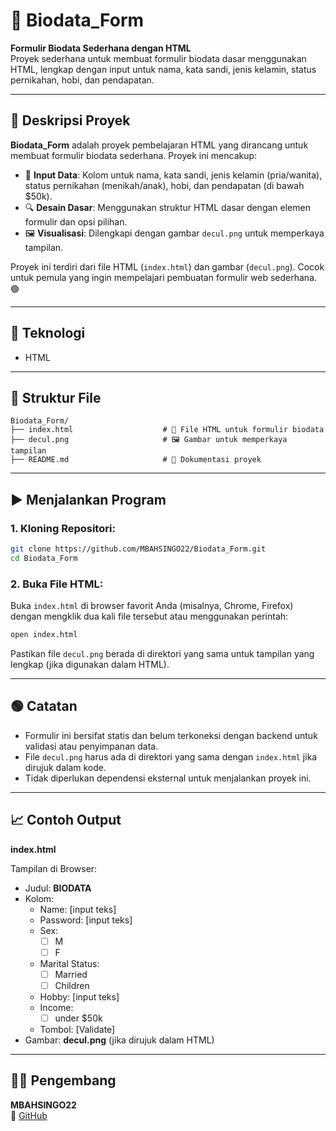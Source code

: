 # 📝 Biodata_Form

**Formulir Biodata Sederhana dengan HTML**  
Proyek sederhana untuk membuat formulir biodata dasar menggunakan HTML, lengkap dengan input untuk nama, kata sandi, jenis kelamin, status pernikahan, hobi, dan pendapatan.

---

## 📖 Deskripsi Proyek

**Biodata_Form** adalah proyek pembelajaran HTML yang dirancang untuk membuat formulir biodata sederhana. Proyek ini mencakup:

- 📝 **Input Data**: Kolom untuk nama, kata sandi, jenis kelamin (pria/wanita), status pernikahan (menikah/anak), hobi, dan pendapatan (di bawah $50k).
- 🔍 **Desain Dasar**: Menggunakan struktur HTML dasar dengan elemen formulir dan opsi pilihan.
- 🖼️ **Visualisasi**: Dilengkapi dengan gambar `decul.png` untuk memperkaya tampilan.

Proyek ini terdiri dari file HTML (`index.html`) dan gambar (`decul.png`). Cocok untuk pemula yang ingin mempelajari pembuatan formulir web sederhana. 🟢

---

## 🧠 Teknologi

- HTML

---

## 📂 Struktur File

```
Biodata_Form/
├── index.html                    # 📝 File HTML untuk formulir biodata
├── decul.png                     # 🖼️ Gambar untuk memperkaya tampilan
├── README.md                     # 📖 Dokumentasi proyek
```

---

## ▶️ Menjalankan Program

### 1. Kloning Repositori:

```bash
git clone https://github.com/MBAHSINGO22/Biodata_Form.git
cd Biodata_Form
```

### 2. Buka File HTML:

Buka `index.html` di browser favorit Anda (misalnya, Chrome, Firefox) dengan mengklik dua kali file tersebut atau menggunakan perintah:

```bash
open index.html
```

Pastikan file `decul.png` berada di direktori yang sama untuk tampilan yang lengkap (jika digunakan dalam HTML).

---

## 🟢 Catatan

- Formulir ini bersifat statis dan belum terkoneksi dengan backend untuk validasi atau penyimpanan data.
- File `decul.png` harus ada di direktori yang sama dengan `index.html` jika dirujuk dalam kode.
- Tidak diperlukan dependensi eksternal untuk menjalankan proyek ini.

---

## 📈 Contoh Output

**index.html**

Tampilan di Browser:
- Judul: **BIODATA**
- Kolom:
  - Name: [input teks]
  - Password: [input teks]
  - Sex:
    - [ ] M
    - [ ] F
  - Marital Status:
    - [ ] Married
    - [ ] Children
  - Hobby: [input teks]
  - Income:
    - [ ] under $50k
  - Tombol: [Validate]
- Gambar: **decul.png** (jika dirujuk dalam HTML)

---

## 👨‍💻 Pengembang

**MBAHSINGO22**  
🔗 [GitHub](https://github.com/MBAHSINGO22)
